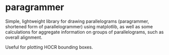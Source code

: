 # paragrammer
Simple, lightweight library for drawing parallelograms (paragrammer, shortened form of parallelogrammer) using matplotlib, as well as some calculations for aggregate information on groups of parallelograms, such as overall alignment.

Useful for plotting HOCR bounding boxes.
